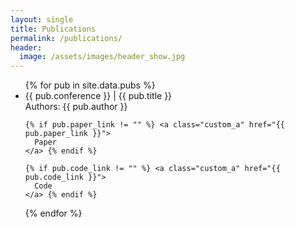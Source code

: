 ```yaml
---
layout: single
title: Publications
permalink: /publications/
header:
  image: /assets/images/header_show.jpg
---
```



<ul>
{% for pub in site.data.pubs %}
  <li>
    <span>{{ pub.conference }}</span> |
      {{ pub.title }} <br/> 
      Authors: {{ pub.author }}

    {% if pub.paper_link != "" %} <a class="custom_a" href="{{ pub.paper_link }}">
      Paper
    </a> {% endif %}

    {% if pub.code_link != "" %} <a class="custom_a" href="{{ pub.code_link }}">
      Code
    </a> {% endif %}
    
    
  </li>
{% endfor %}
</ul>
